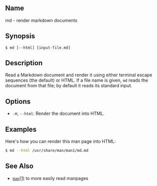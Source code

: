 ## Name

md - render markdown documents

## Synopsis

```**sh
$ md [--html] [input-file.md]
```

## Description

Read a Markdown document and render it using either terminal
escape sequences (the default) or HTML. If a file name is given,
`md` reads the document from that file; by default it reads its
standard input.

## Options

-   `-H`, `--html`: Render the document into HTML.

## Examples

Here's how you can render this man page into HTML:

```sh
$ md --html /usr/share/man/man1/md.md
```

## See Also

-   [`man`(1)](help://man/1/man) to more easily read manpages

